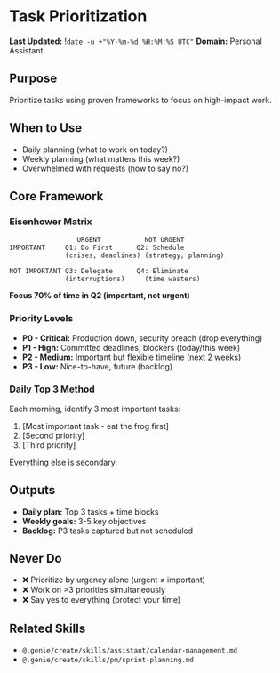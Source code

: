 # Task Prioritization
**Last Updated:** !`date -u +"%Y-%m-%d %H:%M:%S UTC"`
**Domain:** Personal Assistant

## Purpose
Prioritize tasks using proven frameworks to focus on high-impact work.

## When to Use
- Daily planning (what to work on today?)
- Weekly planning (what matters this week?)
- Overwhelmed with requests (how to say no?)

## Core Framework

### Eisenhower Matrix
```
                 URGENT           NOT URGENT
IMPORTANT     Q1: Do First      Q2: Schedule
              (crises, deadlines) (strategy, planning)
              
NOT IMPORTANT Q3: Delegate      Q4: Eliminate
              (interruptions)     (time wasters)
```

**Focus 70% of time in Q2 (important, not urgent)**

### Priority Levels
- **P0 - Critical:** Production down, security breach (drop everything)
- **P1 - High:** Committed deadlines, blockers (today/this week)
- **P2 - Medium:** Important but flexible timeline (next 2 weeks)
- **P3 - Low:** Nice-to-have, future (backlog)

### Daily Top 3 Method
Each morning, identify 3 most important tasks:
1. [Most important task - eat the frog first]
2. [Second priority]
3. [Third priority]

Everything else is secondary.

## Outputs
- **Daily plan:** Top 3 tasks + time blocks
- **Weekly goals:** 3-5 key objectives
- **Backlog:** P3 tasks captured but not scheduled

## Never Do
- ❌ Prioritize by urgency alone (urgent ≠ important)
- ❌ Work on >3 priorities simultaneously
- ❌ Say yes to everything (protect your time)

## Related Skills
- `@.genie/create/skills/assistant/calendar-management.md`
- `@.genie/create/skills/pm/sprint-planning.md`

